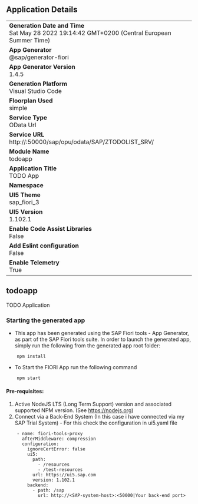 ## Application Details
|               |
| ------------- |
|**Generation Date and Time**<br>Sat May 28 2022 19:14:42 GMT+0200 (Central European Summer Time)|
|**App Generator**<br>@sap/generator-fiori|
|**App Generator Version**<br>1.4.5|
|**Generation Platform**<br>Visual Studio Code|
|**Floorplan Used**<br>simple|
|**Service Type**<br>OData Url|
|**Service URL**<br>http://<IP>:50000/sap/opu/odata/SAP/ZTODOLIST_SRV/
|**Module Name**<br>todoapp|
|**Application Title**<br>TODO App|
|**Namespace**<br>|
|**UI5 Theme**<br>sap_fiori_3|
|**UI5 Version**<br>1.102.1|
|**Enable Code Assist Libraries**<br>False|
|**Add Eslint configuration**<br>False|
|**Enable Telemetry**<br>True|

## todoapp

TODO Application

### Starting the generated app

-   This app has been generated using the SAP Fiori tools - App Generator, as part of the SAP Fiori tools suite.  In order to launch the generated app, simply run the following from the generated app root folder:


```
    npm install
```

- To Start the FIORI App run the following command
```
    npm start
```

#### Pre-requisites:

1. Active NodeJS LTS (Long Term Support) version and associated supported NPM version.  (See https://nodejs.org)
2. Connect via a Back-End System (In this case i have connected via my SAP Trial System) - For this check the configuration in ui5.yaml file

```
    - name: fiori-tools-proxy
      afterMiddleware: compression
      configuration:
        ignoreCertError: false
        ui5:
          path:
            - /resources
            - /test-resources
          url: https://ui5.sap.com
          version: 1.102.1 
        backend:
          - path: /sap
            url: http://<SAP-system-host>:<50000|Your back-end port>
```